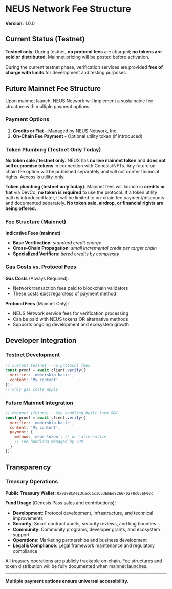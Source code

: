 # NEUS Network Fee Structure

**Version:** 1.0.0  

## Current Status (Testnet)

**Testnet only**: During testnet, **no protocol fees** are charged; **no tokens are sold or distributed**. Mainnet pricing will be posted before activation.

During the current testnet phase, verification services are provided **free of charge with limits** for development and testing purposes.

## Future Mainnet Fee Structure

Upon mainnet launch, NEUS Network will implement a sustainable fee structure with multiple payment options:

### Payment Options
1. **Credits or Fiat** - Managed by NEUS Network, Inc.
2. **On-Chain Fee Payment** - Optional utility token (if introduced)

### Token Plumbing (Testnet Only Today)

**No token sale / testnet only.** NEUS has **no live mainnet token** and **does not sell or promise tokens** in connection with Genesis/NFTs. Any future on-chain fee option will be published separately and will not confer financial rights. Access is utility-only.

**Token plumbing (testnet only today).** Mainnet fees will launch in **credits or fiat** via DevCo; **no token is required** to use the protocol. If a token utility path is introduced later, it will be limited to on-chain fee payment/discounts and documented separately. **No token sale, airdrop, or financial rights are being offered.**

### Fee Structure (Mainnet)

**Indicative Fees (mainnet)**
- **Base Verification**: *standard credit charge*
- **Cross-Chain Propagation**: *small incremental credit per target chain*
- **Specialized Verifiers**: *tiered credits by complexity*

### Gas Costs vs. Protocol Fees

**Gas Costs** (Always Required):
- Network transaction fees paid to blockchain validators
- These costs exist regardless of payment method

**Protocol Fees** (Mainnet Only):
- NEUS Network service fees for verification processing
- Can be paid with NEUS tokens OR alternative methods
- Supports ongoing development and ecosystem growth

## Developer Integration

### Testnet Development
```javascript
// Current testnet - no protocol fees
const proof = await client.verify({
  verifier: 'ownership-basic',
  content: 'My content'
});
// Only gas costs apply
```

### Future Mainnet Integration
```javascript
// Mainnet (future) - fee handling built into SDK
const proof = await client.verify({
  verifier: 'ownership-basic',
  content: 'My content',
  payment: {
    method: 'neus-token', // or 'alternative'
    // Fee handling managed by SDK
  }
});
```

## Transparency

### Treasury Operations

**Public Treasury Wallet**: `0x929BCAe13Cac6ac1C53EbEd8266F02F8c056F00c`

**Fund Usage** (Genesis Pass sales and contributions):
- **Development**: Protocol development, infrastructure, and technical improvements
- **Security**: Smart contract audits, security reviews, and bug bounties
- **Community**: Community programs, developer grants, and ecosystem support
- **Operations**: Marketing partnerships and business development
- **Legal & Compliance**: Legal framework maintenance and regulatory compliance

All treasury operations are publicly trackable on-chain. Fee structures and token distribution will be fully documented when mainnet launches.

---

**Multiple payment options ensure universal accessibility.**
